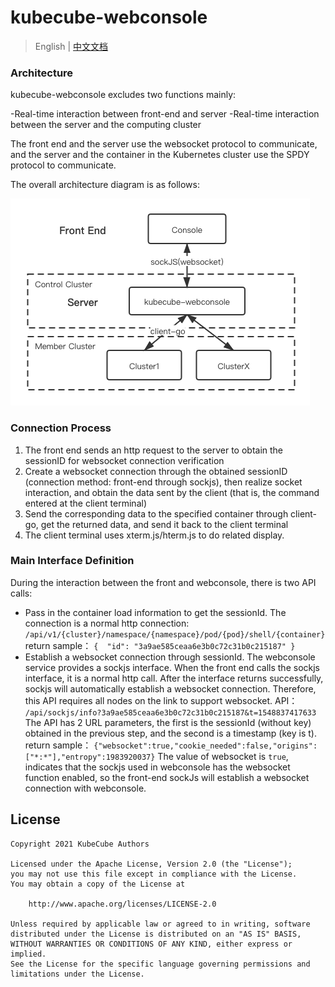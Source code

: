 # kubecube-webconsole

> English | [中文文档](README-zh_CN.md)

### Architecture

kubecube-webconsole excludes two functions mainly:

-Real-time interaction between front-end and server
-Real-time interaction between the server and the computing cluster

The front end and the server use the websocket protocol to communicate, and the server and the container in the Kubernetes cluster use the SPDY protocol to communicate.

The overall architecture diagram is as follows:

![架构图](./images/webconsole架构图.png)

### Connection Process

1. The front end sends an http request to the server to obtain the sessionID for websocket connection verification
2. Create a websocket connection through the obtained sessionID (connection method: front-end through sockjs), then realize socket interaction, and obtain the data sent by the client (that is, the command entered at the client terminal)
3. Send the corresponding data to the specified container through client-go, get the returned data, and send it back to the client terminal
4. The client terminal uses xterm.js/hterm.js to do related display.

### Main Interface Definition

During the interaction between the front and webconsole, there is two API calls:

- Pass in the container load information to get the sessionId. The connection is a normal http connection:
  `/api/v1/{cluster}/namespace/{namespace}/pod/{pod}/shell/{container} ` return sample：
  `{  "id": "3a9ae585ceaa6e3b0c72c31b0c215187" }`
- Establish a websocket connection through sessionId. The webconsole service provides a sockjs interface. When the front end calls the sockjs interface, it is a normal http call. After the interface returns successfully, sockjs will automatically establish a websocket connection. Therefore, this API requires all nodes on the link to support websocket.
  API： `/api/sockjs/info?3a9ae585ceaa6e3b0c72c31b0c215187&t=1548837417633`
  The API has 2 URL parameters, the first is the sessionId (without key) obtained in the previous step, and the second is a timestamp (key is t).
  return sample：
  `{"websocket":true,"cookie_needed":false,"origins":["*:*"],"entropy":1983920037}`
  The value of websocket is `true`, indicates that the sockjs used in webconsole has the websocket function enabled, so the front-end sockJs will establish a websocket connection with webconsole.

## License

```
Copyright 2021 KubeCube Authors

Licensed under the Apache License, Version 2.0 (the "License");
you may not use this file except in compliance with the License.
You may obtain a copy of the License at

    http://www.apache.org/licenses/LICENSE-2.0

Unless required by applicable law or agreed to in writing, software
distributed under the License is distributed on an "AS IS" BASIS,
WITHOUT WARRANTIES OR CONDITIONS OF ANY KIND, either express or implied.
See the License for the specific language governing permissions and
limitations under the License.
```